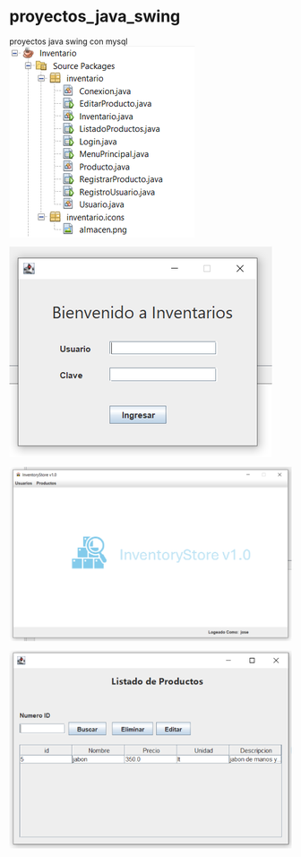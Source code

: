 # proyectos_java_swing
proyectos java swing con mysql
![Logo del proyecto](imagenes/inventario1.png)

![Logo del proyecto](imagenes/inventario2.png)

![Logo del proyecto](imagenes/inventario3.png)

![Logo del proyecto](imagenes/inventario4.png)
